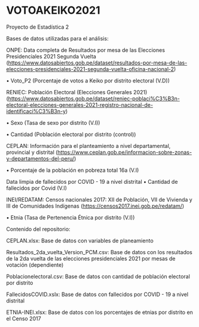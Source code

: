 # VOTOAKEIKO2021
Proyecto de Estadística 2

Bases de datos utilizadas para el análisis:


ONPE: Data completa de Resultados por mesa de las Elecciones Presidenciales 2021 Segunda Vuelta (https://www.datosabiertos.gob.pe/dataset/resultados-por-mesa-de-las-elecciones-presidenciales-2021-segunda-vuelta-oficina-nacional-2)

  •	Voto_P2 (Porcentaje de votos a Keiko por distrito electoral (V.D))


RENIEC: Población Electoral (Elecciones Generales 2021) 
(https://www.datosabiertos.gob.pe/dataset/reniec-poblaci%C3%B3n-electoral-elecciones-generales-2021-registro-nacional-de-identificaci%C3%B3n-y)

  •	Sexo (Tasa de sexo por distrito (V.I))

  •	Cantidad (Población electoral por distrito (control))


CEPLAN: Información para el planteamiento a nivel departamental, provincial y distrital 
(https://www.ceplan.gob.pe/informacion-sobre-zonas-y-departamentos-del-peru/)

  •	Porcentaje de la población en pobreza total 16a (V.I)


Data limpia de fallecidos por COVID - 19 a nivel distrital
  •	Cantidad de fallecidos por Covid (V.I)


INEI/REDATAM: Censos nacionales 2017: XII de Población, VII de Vivienda y III de Comunidades Indígenas 
(https://censos2017.inei.gob.pe/redatam/)

  •	Etnia (Tasa de Pertenencia Étnica por distrito (V.I))

Contenido del repositorio:

CEPLAN.xlsx: Base de datos con variables de planeamiento

Resultados_2da_vuelta_Version_PCM.csv: Base de datos con los resultados de la 2da vuelta de las elecciones presidenciales 2021 por mesas de votación (dependiente)

Poblacionelectoral.csv: Base de datos con cantidad de población electoral por distrito

FallecidosCOVID.xslx: Base de datos con fallecidos por COVID - 19 a nivel distrital

ETNIA-INEI.xlsx: Base de datos con los porcentajes de etnias por distrito en el Censo 2017
